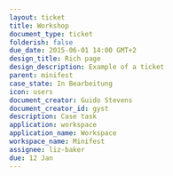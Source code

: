 ```yaml
---
layout: ticket
title: Workshop
document_type: ticket
folderish: false
due_date: 2015-06-01 14:00 GMT+2
design_title: Rich page
design_description: Example of a ticket
parent: minifest
case_state: In Bearbeitung
icon: users
document_creator: Guido Stevens
document_creator_id: gyst
description: Case task
application: workspace
application_name: Workspace
workspace_name: Minifest
assignee: liz-baker
due: 12 Jan
---
```



